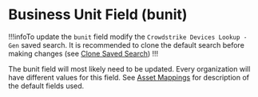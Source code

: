 # Business Unit Field (bunit)

!!!infoTo update the `bunit` field modify the `Crowdstrike Devices Lookup - Gen` saved search. It is recommended to clone the default search before making changes (see [Clone Saved Search](clone-search.md))
!!!

The bunit field will most likely need to be updated. Every organization will have different values for this field. See [Asset Mappings](/components/asset-mapping.md) for description of the default fields used.
